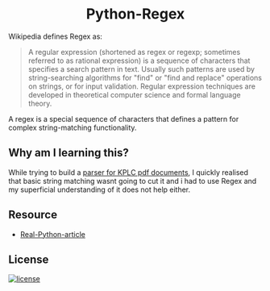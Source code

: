 <h1 align="Center"><b>Python-Regex</b></h1>
Wikipedia defines Regex as:

> A regular expression (shortened as regex or regexp; sometimes referred to as rational expression) is a sequence of characters that specifies a search pattern in text. Usually such patterns are used by string-searching algorithms for "find" or "find and replace" operations on strings, or for input validation. Regular expression techniques are developed in theoretical computer science and formal language theory.

A regex is a special sequence of characters that defines a pattern for complex string-matching functionality.

## <b>Why am I learning this?</b>
While trying to build a [parser for KPLC pdf documents](https://github.com/DanNduati/Stima-ScraParser), I quickly realised that basic string matching wasnt going to cut it and i had to use Regex and my superficial understanding of it does not help either.

## <b>Resource</b>
- [Real-Python-article](https://realpython.com/regex-python/)

## <b>License</b>
[![license](https://img.shields.io/github/license/mashape/apistatus.svg?style=for-the-badge)](LICENSE)
